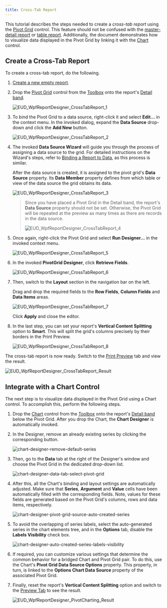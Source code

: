 ```yaml
---
title: Cross-Tab Report
---
```

This tutorial describes the steps needed to create a _cross-tab report_ using the [Pivot Grid](../../../../../interface-elements-for-desktop/articles/report-designer/report-designer-for-wpf/report-elements/report-controls.md) control. This feature should not be confused with the [master-detail report](../../../../../interface-elements-for-desktop/articles/report-designer/report-designer-for-wpf/report-types/master-detail-report.md) or [table report](../../../../../interface-elements-for-desktop/articles/report-designer/report-designer-for-wpf/report-types/table-report.md). Additionally, the document demonstrates how to visualize data displayed in the Pivot Grid by linking it with the [Chart](../../../../../interface-elements-for-desktop/articles/report-designer/report-designer-for-wpf/report-elements/report-controls.md) control.

## Create a Cross-Tab Report
To create a cross-tab report, do the following.
1. [Create a new empty report](../../../../../interface-elements-for-desktop/articles/report-designer/report-designer-for-wpf/creating-reports/basic-operations/create-a-new-report.md).
2. Drop the [Pivot Grid](../../../../../interface-elements-for-desktop/articles/report-designer/report-designer-for-wpf/report-elements/report-controls.md) control from the [Toolbox](../../../../../interface-elements-for-desktop/articles/report-designer/report-designer-for-wpf/interface-elements/control-toolbox.md) onto the report's [Detail band](../../../../../interface-elements-for-desktop/articles/report-designer/report-designer-for-wpf/report-elements/report-bands.md).
	
	![EUD_WpfReportDesigner_CrossTabReport_1](../../../../images/Img123579.png)
3. To bind the Pivot Grid to a data source, right-click it and select **Edit...** in the context menu. In the invoked dialog, expand the **Data Source** drop-down and click the **Add New** button.
	
	![EUD_WpfReportDesigner_CrossTabReport_2](../../../../images/Img123580.png)
4. The invoked **Data Source Wizard** will guide you through the process of assigning a data source to the grid. For detailed instructions on the Wizard's steps, refer to [Binding a Report to Data](../../../../../interface-elements-for-desktop/articles/report-designer/report-designer-for-wpf/creating-reports/providing-data/binding-a-report-to-data.md), as this process is similar.
	
	After the data source is created, it is assigned to the pivot grid's **Data Source** property. Its **Data Member** property defines from which table or view of the data source the grid obtains its data.
	
	![EUD_WpfReportDesigner_CrossTabReport_3](../../../../images/Img123581.png)
	
	> Since you have placed a Pivot Grid in the Detail band, the report's **Data Source** property should not be set. Otherwise, the Pivot Grid will be repeated at the preview as many times as there are records in the data source.
	> 
	> ![EUD_WpfReportDesigner_CrossTabReport_4](../../../../images/Img123582.png)
5. Once again, right-click the Pivot Grid and select **Run Designer...** in the invoked context menu.
	
	![EUD_WpfReportDesigner_CrossTabReport_5](../../../../images/Img123583.png)
6. In the invoked **PivotGrid Designer**, click **Retrieve Fields**.
	
	![EUD_WpfReportDesigner_CrossTabReport_6](../../../../images/Img123584.png)
7. Then, switch to the **Layout** section in the navigation bar on the left.
	
	Drag and drop the required fields to the **Row Fields**, **Column Fields** and **Data Items** areas.
	
	![EUD_WpfReportDesigner_CrossTabReport_7](../../../../images/Img123585.png)
	
	Click **Apply** and close the editor.
8. In the last step, you can set your report's **Vertical Content Splitting** option to **Smart**. This will split the grid's columns precisely by their borders in the Print Preview.
	
	![EUD_WpfReportDesigner_CrossTabReport_8](../../../../images/Img123587.png)

The cross-tab report is now ready. Switch to the [Print Preview](../../../../../interface-elements-for-desktop/articles/report-designer/report-designer-for-wpf/document-preview.md) tab and view the result.

![EUD_WpfReportDesigner_CrossTabReport_Result](../../../../images/Img123586.png)

## Integrate with a Chart Control
The next step is to visualize data displayed in the Pivot Grid using a Chart control. To accomplish this, perform the following steps.
1. Drop the [Chart](../../../../../interface-elements-for-desktop/articles/report-designer/report-designer-for-wpf/report-elements/report-controls.md) control from the [Toolbox](../../../../../interface-elements-for-desktop/articles/report-designer/report-designer-for-wpf/interface-elements/control-toolbox.md) onto the report's [Detail band](../../../../../interface-elements-for-desktop/articles/report-designer/report-designer-for-wpf/report-elements/report-bands.md) below the Pivot Grid. After you drop the Chart, the **Chart Designer** is automatically invoked.
2. In the Designer, remove an already existing series by clicking the corresponding button.
	
	![chart-designer-remove-default-series](../../../../images/Img126211.png)
3. Then, go to the **Data** tab at the right of the Designer's window and choose the Pivot Grid in the dedicated drop-down list.
	
	![chart-designer-data-tab-select-pivot-grid](../../../../images/Img126215.png)
4. After this, all the Chart's binding and layout settings are automatically adjusted. Make sure that **Series**, **Argument** and **Value** cells have been automatically filled with the corresponding fields. Note, values for these fields are generated based on the Pivot Grid's columns, rows and data items, respectively.
	
	![chart-designer-pivot-grid-source-auto-created-series](../../../../images/Img126216.png)
5. To avoid the overlapping of series labels, select the auto-generated series in the chart elements tree, and in the **Options** tab, disable the **Labels Visibility** check box.
	
	![chart-designer-auto-created-series-labels-visibility](../../../../images/Img126217.png)
6. If required, you can customize various settings that determine the common behavior for a bridged Chart and Pivot Grid pair. To do this, use the Chart's **Pivot Grid Data Source Options** property. This property, in turn, is linked to the **Options Chart Data Source** property of the associated Pivot Grid.
7. Finally, reset the report's **Vertical Content Splitting** option and switch to the [Preview Tab](../../../../../interface-elements-for-desktop/articles/report-designer/report-designer-for-winforms/report-designer-reference/report-designer-ui/preview-tab.md) to see the result.
	
	![EUD_WpfReportDesigner_PivotCharting_Result](../../../../images/Img125324.png)